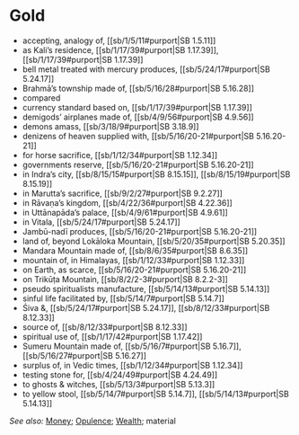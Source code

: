 # Gold

* accepting, analogy of, [[sb/1/5/11#purport|SB 1.5.11]]
* as Kali’s residence, [[sb/1/17/39#purport|SB 1.17.39]], [[sb/1/17/39#purport|SB 1.17.39]]
* bell metal treated with mercury produces, [[sb/5/24/17#purport|SB 5.24.17]]
* Brahmā’s township made of, [[sb/5/16/28#purport|SB 5.16.28]]
* compared
* currency standard based on, [[sb/1/17/39#purport|SB 1.17.39]]
* demigods’ airplanes made of, [[sb/4/9/56#purport|SB 4.9.56]]
* demons amass, [[sb/3/18/9#purport|SB 3.18.9]]
* denizens of heaven supplied with, [[sb/5/16/20-21#purport|SB 5.16.20-21]]
* for horse sacrifice, [[sb/1/12/34#purport|SB 1.12.34]]
* governments reserve, [[sb/5/16/20-21#purport|SB 5.16.20-21]]
* in Indra’s city, [[sb/8/15/15#purport|SB 8.15.15]], [[sb/8/15/19#purport|SB 8.15.19]]
* in Marutta’s sacrifice, [[sb/9/2/27#purport|SB 9.2.27]]
* in Rāvaṇa’s kingdom, [[sb/4/22/36#purport|SB 4.22.36]]
* in Uttānapāda’s palace, [[sb/4/9/61#purport|SB 4.9.61]]
* in Vitala, [[sb/5/24/17#purport|SB 5.24.17]]
* Jambū-nadī produces, [[sb/5/16/20-21#purport|SB 5.16.20-21]]
* land of, beyond Lokāloka Mountain, [[sb/5/20/35#purport|SB 5.20.35]]
* Mandara Mountain made of, [[sb/8/6/35#purport|SB 8.6.35]]
* mountain of, in Himalayas, [[sb/1/12/33#purport|SB 1.12.33]]
* on Earth, as scarce, [[sb/5/16/20-21#purport|SB 5.16.20-21]]
* on Trikūṭa Mountain, [[sb/8/2/2-3#purport|SB 8.2.2-3]]
* pseudo spiritualists manufacture, [[sb/5/14/13#purport|SB 5.14.13]]
* sinful life facilitated by, [[sb/5/14/7#purport|SB 5.14.7]]
* Śiva &, [[sb/5/24/17#purport|SB 5.24.17]], [[sb/8/12/33#purport|SB 8.12.33]]
* source of, [[sb/8/12/33#purport|SB 8.12.33]]
* spiritual use of, [[sb/1/17/42#purport|SB 1.17.42]]
* Sumeru Mountain made of, [[sb/5/16/7#purport|SB 5.16.7]], [[sb/5/16/27#purport|SB 5.16.27]]
* surplus of, in Vedic times, [[sb/1/12/34#purport|SB 1.12.34]]
* testing stone for, [[sb/4/24/49#purport|SB 4.24.49]]
* to ghosts & witches, [[sb/5/13/3#purport|SB 5.13.3]]
* to yellow stool, [[sb/5/14/7#purport|SB 5.14.7]], [[sb/5/14/13#purport|SB 5.14.13]]

*See also:* [Money](entries/money.md); [Opulence](entries/opulence.md); [Wealth](entries/wealth.md); material
